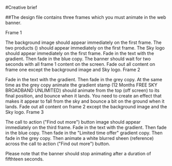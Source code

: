 #Creative brief

##The design file contains three frames which you must animate in the web banner.


Frame 1

The background image should appear immediately on the first frame.
The two products () should appear immediately on the first frame.
The Sky logo should appear immediately on the first frame.
Fade in the text with the gradient.
Then fade in the blue copy.
The banner should wait for two seconds with all frame 1 content on the screen.
Fade out all content on frame one except the background image and Sky logo.
Frame 2

Fade in the text with the gradient.
Then fade in the grey copy.
At the same time as the grey copy animate the gradient stamp (12 Months FREE SKY BROADBAND UNLIMITED) should animate from the top (off screen) to its final position, and bounce when it lands. You need to create an effect that makes it appear to fall from the sky and bounce a bit on the ground when it lands.
Fade out all content on frame 2 except the background image and the Sky logo.
Frame 3

The call to action ("Find out more") button image should appear immediately on the third frame.
Fade in the text with the gradient.
Then fade in the blue copy.
Then fade in the "Limited time offer" gradient copy.
Then fade in the grey copy.
Then animate a white blurred sheen (reference) across the call to action ("Find out more") button.

Please note that the banner should stop animating after a duration of fifthteen seconds.
